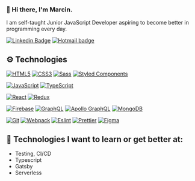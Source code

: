 ### 👋 Hi there, I'm Marcin.

I am self-taught Junior JavaScript Developer aspiring to become better in programming every day.

[![Linkedin Badge](https://img.shields.io/badge/-LinkedIn-blue?style=flat-square&logo=Linkedin&logoColor=white&link=https://www.linkedin.com/in/marlucz/)](https://www.linkedin.com/in/marlucz/)
[![Hotmail badge](https://img.shields.io/badge/-Outlook-blue?style=flat-square&logo=Microsoft-Outlook&logoColor=white&link=mailto:marcin_luczak@hotmail.com)](mailto:marcin_luczak@hotmail.com)

## ⚙️ Technologies 

[![HTML5](https://img.shields.io/badge/-HTML5-E34F26?style=flat-square&logo=html5&logoColor=white&link=https://github.com/marlucz/)](https://github.com/marlucz/)
[![CSS3](https://img.shields.io/badge/-CSS3-1572B6?style=flat-square&logo=css3&link=https://github.com/marlucz/)](https://github.com/marlucz/)
[![Sass](https://img.shields.io/badge/-Sass-black?style=flat-square&logo=Sass&logoColor=pink)](https://github.com/marlucz/)
[![Styled Components](https://img.shields.io/badge/-StyledComponents-black?style=flat-square&logo=Styled-Components)](https://github.com/marlucz/)

[![JavaScript](https://img.shields.io/badge/-JavaScript-black?style=flat-square&logo=javascript&link=https://github.com/marlucz/)](https://github.com/marlucz/)
[![TypeScript](https://img.shields.io/badge/-TypeScript-007ACC?style=flat-square&logo=typescript&link=https://github.com/marlucz/)](https://github.com/marlucz/)

[![React](https://img.shields.io/badge/-React-black?style=flat-square&logo=react)](https://github.com/marlucz/)
[![Redux](https://img.shields.io/badge/-Redux-black?style=flat-square&logo=Redux&logoColor=pink)](https://github.com/marlucz/)

[![Firebase](https://img.shields.io/badge/-Firebase-orange?style=flat-square&logo=Firebase&logoColor=white)](https://github.com/marlucz/)
[![GraphQL](https://img.shields.io/badge/-GraphQL-E10098?style=flat-square&logo=graphql&link=https://github.com/marlucz/)](https://github.com/marlucz/)
[![Apollo GraphQL](https://img.shields.io/badge/-Apollo%20GraphQL-311C87?style=flat-square&logo=apollo-graphql&link=https://github.com/marlucz/)](https://github.com/marlucz/)
[![MongoDB](https://img.shields.io/badge/-MongoDB-geen?style=flat-square&logo=Mongodb&logoColor=white&link=https://github.com/marlucz/)](https://github.com/marlucz/)

[![Git](https://img.shields.io/badge/-Git-black?style=flat-square&logo=git&link=https://github.com/marlucz/)](https://github.com/marlucz/)
[![Webpack](https://img.shields.io/badge/-Webpack-blue?style=flat-square&logo=Webpack&logoColor=white)](https://github.com/marlucz/)
[![Eslint](https://img.shields.io/badge/-Eslint-purple?style=flat-square&logo=Eslint&logoColor=white)](https://github.com/marlucz/)
[![Prettier](https://img.shields.io/badge/-Prettier-black?style=flat-square&logo=Prettier&logoColor=white)](https://github.com/marlucz/)
[![Figma](https://img.shields.io/badge/-Figma-gray?style=flat-square&logo=Figma)](https://github.com/marlucz/)

## 📖 Technologies I want to learn or get better at:

- Testing, CI/CD
- Typescript
- Gatsby
- Serverless

